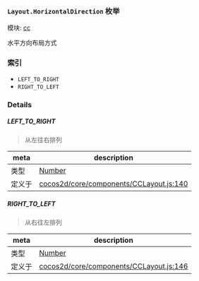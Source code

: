### `Layout.HorizontalDirection` 枚举



模块: [cc](../modules/cc.md)


水平方向布局方式


### 索引
  - `LEFT_TO_RIGHT`
  - `RIGHT_TO_LEFT`

### Details


##### LEFT_TO_RIGHT

> 从左往右排列

| meta | description |
|------|-------------|
| 类型 | <a href="https://developer.mozilla.org/en/JavaScript/Reference/Global_Objects/Number" class="crosslink external" target="_blank">Number</a> |
| 定义于 | [cocos2d/core/components/CCLayout.js:140](https://github.com/cocos-creator/engine/blob/e361a2e93351aacda485d2038abd4eba2998a298/cocos2d/core/components/CCLayout.js#L140) |



##### RIGHT_TO_LEFT

> 从右往左排列

| meta | description |
|------|-------------|
| 类型 | <a href="https://developer.mozilla.org/en/JavaScript/Reference/Global_Objects/Number" class="crosslink external" target="_blank">Number</a> |
| 定义于 | [cocos2d/core/components/CCLayout.js:146](https://github.com/cocos-creator/engine/blob/e361a2e93351aacda485d2038abd4eba2998a298/cocos2d/core/components/CCLayout.js#L146) |


